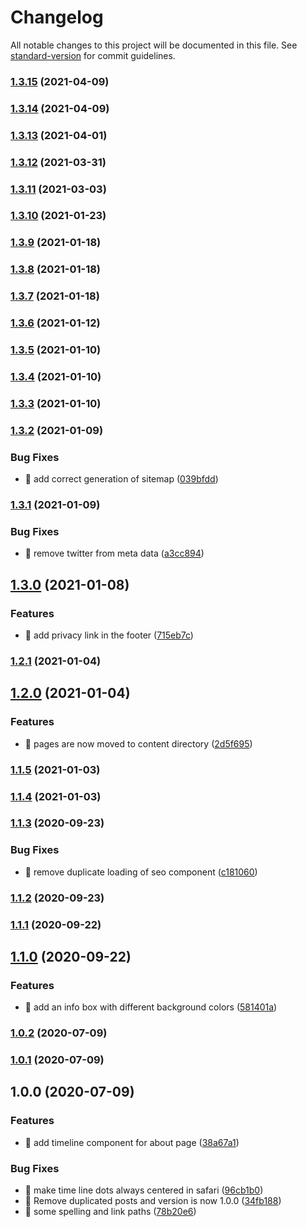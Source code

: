 # Changelog

All notable changes to this project will be documented in this file. See [standard-version](https://github.com/conventional-changelog/standard-version) for commit guidelines.

### [1.3.15](https://github.com/samuelsson/samuelsson-homepage/compare/v1.3.14...v1.3.15) (2021-04-09)

### [1.3.14](https://github.com/samuelsson/samuelsson-homepage/compare/v1.3.13...v1.3.14) (2021-04-09)

### [1.3.13](https://github.com/samuelsson/samuelsson-homepage/compare/v1.3.12...v1.3.13) (2021-04-01)

### [1.3.12](https://github.com/samuelsson/samuelsson-homepage/compare/v1.3.11...v1.3.12) (2021-03-31)

### [1.3.11](https://github.com/samuelsson/samuelsson-homepage/compare/v1.3.10...v1.3.11) (2021-03-03)

### [1.3.10](https://github.com/samuelsson/samuelsson-homepage/compare/v1.3.9...v1.3.10) (2021-01-23)

### [1.3.9](https://github.com/samuelsson/samuelsson-homepage/compare/v1.3.8...v1.3.9) (2021-01-18)

### [1.3.8](https://github.com/samuelsson/samuelsson-homepage/compare/v1.3.7...v1.3.8) (2021-01-18)

### [1.3.7](https://github.com/samuelsson/samuelsson-homepage/compare/v1.3.6...v1.3.7) (2021-01-18)

### [1.3.6](https://github.com/samuelsson/samuelsson-homepage/compare/v1.3.5...v1.3.6) (2021-01-12)

### [1.3.5](https://github.com/samuelsson/samuelsson-homepage/compare/v1.3.4...v1.3.5) (2021-01-10)

### [1.3.4](https://github.com/samuelsson/samuelsson-homepage/compare/v1.3.3...v1.3.4) (2021-01-10)

### [1.3.3](https://github.com/samuelsson/samuelsson-homepage/compare/v1.3.2...v1.3.3) (2021-01-10)

### [1.3.2](https://github.com/samuelsson/samuelsson-homepage/compare/v1.3.1...v1.3.2) (2021-01-09)


### Bug Fixes

* 🐛 add correct generation of sitemap ([039bfdd](https://github.com/samuelsson/samuelsson-homepage/commit/039bfdd4cfe6d0fdcfc75c2939f1fb0707d07499))

### [1.3.1](https://github.com/samuelsson/samuelsson-homepage/compare/v1.3.0...v1.3.1) (2021-01-09)


### Bug Fixes

* 🐛 remove twitter from meta data ([a3cc894](https://github.com/samuelsson/samuelsson-homepage/commit/a3cc894b0d1408e6f443251e895eed944a6fa242))

## [1.3.0](https://github.com/samuelsson/samuelsson-homepage/compare/v1.2.1...v1.3.0) (2021-01-08)


### Features

* 🎸 add privacy link in the footer ([715eb7c](https://github.com/samuelsson/samuelsson-homepage/commit/715eb7cf77e3aa42758efbe4a6b11acf8d318962))

### [1.2.1](https://github.com/samuelsson/samuelsson-homepage/compare/v1.2.0...v1.2.1) (2021-01-04)

## [1.2.0](https://github.com/samuelsson/samuelsson-homepage/compare/v1.1.5...v1.2.0) (2021-01-04)


### Features

* 🎸 pages are now moved to content directory ([2d5f695](https://github.com/samuelsson/samuelsson-homepage/commit/2d5f69585450d9a55962a30b90fbef97878f07c3))

### [1.1.5](https://github.com/samuelsson/samuelsson-homepage/compare/v1.1.4...v1.1.5) (2021-01-03)

### [1.1.4](https://github.com/samuelsson/samuelsson-homepage/compare/v1.1.3...v1.1.4) (2021-01-03)

### [1.1.3](https://github.com/samuelsson/samuelsson-homepage/compare/v1.1.2...v1.1.3) (2020-09-23)


### Bug Fixes

* 🐛 remove duplicate loading of seo component ([c181060](https://github.com/samuelsson/samuelsson-homepage/commit/c181060497fc98607a473df03ec01af2eaa0f412))

### [1.1.2](https://github.com/samuelsson/samuelsson-homepage/compare/v1.1.1...v1.1.2) (2020-09-23)

### [1.1.1](https://github.com/samuelsson/samuelsson-homepage/compare/v1.1.0...v1.1.1) (2020-09-22)

## [1.1.0](https://github.com/samuelsson/samuelsson-homepage/compare/v1.0.2...v1.1.0) (2020-09-22)


### Features

* 🎸 add an info box with different background colors ([581401a](https://github.com/samuelsson/samuelsson-homepage/commit/581401a80ebd80cf89d00df18a94038a22f5e564))

### [1.0.2](https://github.com/samuelsson/samuelsson-homepage/compare/v1.0.1...v1.0.2) (2020-07-09)

### [1.0.1](https://github.com/samuelsson/samuelsson-homepage/compare/v1.0.0...v1.0.1) (2020-07-09)

## 1.0.0 (2020-07-09)


### Features

* 🎸 add timeline component for about page ([38a67a1](https://github.com/samuelsson/samuelsson-homepage/commit/38a67a15761ea6003ffc5b64e3349d5316dd5be1))


### Bug Fixes

* 🐛 make time line dots always centered in safari ([96cb1b0](https://github.com/samuelsson/samuelsson-homepage/commit/96cb1b0fb3dec20839601a14b8d383b7656a8443))
* 🐛 Remove duplicated posts and version is now 1.0.0 ([34fb188](https://github.com/samuelsson/samuelsson-homepage/commit/34fb188f20ffb82ce4a861702cee04597acd842c))
* 🐛 some spelling and link paths ([78b20e6](https://github.com/samuelsson/samuelsson-homepage/commit/78b20e62ac468ee6d56cc12010d08b289d50cf5e))

